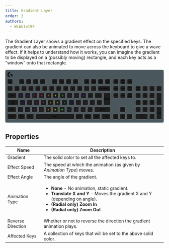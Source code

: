 ```yaml
---
title: Gradient Layer
order: 3
authors:
  - Wibble199
---
```


The Gradient Layer shows a gradient effect on the specified keys. The gradient can also be animated to move across the keyboard to give a wave effect. If it helps to understand how it works, you can imagine the gradient to be displayed on a (possibly moving) rectangle, and each key acts as a “window” onto that rectangle.

![A rainbow Gradient Layer on the alphabetical keys](../../assets/img/docs/layer-gradient.gif)

## Properties

<!-- Have to manually add the table since it needs a list in it, which is impossible in markdown. -->
<table>
  <thead>
    <tr>
      <th>Name</th>
      <th>Description</th>
    </tr>
  </thead>
  <tbody>
    <tr>
      <td>Gradient</td>
      <td>The solid color to set all the affected keys to.</td>
    </tr>
    <tr>
      <td>Effect Speed</td>
      <td>The speed at which the animation (as given by <em>Animation Type</em>) moves.</td>
    </tr>
    <tr>
      <td>Effect Angle</td>
      <td>The angle of the gradient.</td>
    </tr>
    <tr>
      <td>Animation Type</td>
      <td><ul>
        <li><strong>None</strong> - No animation, static gradient.</li>
        <li><strong>Translate X and Y</strong> - Moves the gradient X and Y (depending on angle).</li>
        <li><strong>(Radial only) Zoom In</strong></li>
        <li><strong>(Radial only) Zoom Out</strong></li>
      </ul></td>
    </tr>
    <tr>
      <td>Reverse Direction</td>
      <td>Whether or not to reverse the direction the gradient animation plays.</td>
    </tr>
    <tr>
      <td>Affected Keys</td>
      <td>A collection of keys that will be set to the above solid color.</td>
    </tr>
  </tbody>
</table>